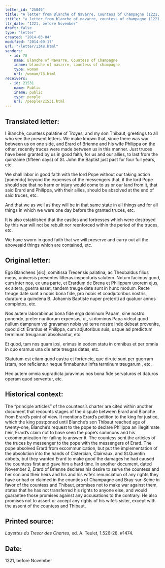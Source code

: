 ```yaml
---
letter_id: "25049"
title: "A letter from Blanche of Navarre, Countess of Champagne (1221, before November)"
ititle: "a letter from blanche of navarre, countess of champagne (1221, before november)"
ltr_date: "1221, before November"
draft: false
type: "letter"
created: "2014-03-04"
modified: "2014-09-17"
url: "/letter/1348.html"
senders:
  - id: 78
    name: Blanche of Navarre, Countess of Champagne
    iname: blanche of navarre, countess of champagne
    type: woman
    url: /woman/78.html
receivers:
  - id: 21531
    name: Public
    iname: public
    type: people
    url: /people/21531.html
---
```

<h2> Translated letter:</h2>I Blanche, countess palatine of Troyes, and my son Thibaut, greetings to all who see the present letters.  We make known that, since there was war between us on one side, and Erard of Brienne and his wife Philippa on the other, recently truces were made between us in this manner.  Just truces have been granted by us in good faith, for us and our allies, to last from the quinzaine (fifteen days) of St. John the Baptist just past for four full years, etc.

We shall labor in good faith with the lord Pope without our taking action [ponendo] beyond the expenses of the messengers that, if the lord Pope should see that no harm or injury would come to us or our land from it, that said Erard and Philippa, with their allies, should be absolved at the end of said truces, etc.

And that we as well as they will be in that same state in all things and for all things in which we were one day before the granted truces, etc.

It is also established that the castles and fortresses which were destroyed by this war will not be rebuilt nor reenforced within the period of the truces, etc.

We have sworn in good faith that we will preserve and carry out all the abovesaid things which are contained, etc.


<h2 class="mt-4"> Original letter:</h2>Ego Blanchens [sic], comitissa Trecensis palatina, ac Theobaldus filius meus, universis presentes litteras inspecturis salutem.  Notum facimus quod, cum inter nos, ex una parte, et Erardum de Brena et Philippam uxorem ejus, ex altera, guerra esset, tandem treuge date sunt in hunc modum. Recte treuge date sunt a nobis bona fide, pro nobis et coadjutoribus nostris, durature a quindena B. Johannis Baptiste nuper preteriti ad quatuor annos completos, etc. 

Nos autem laborabimus bona fide erga dominum Papam, sine nostro ponendo, preter nuntiorum expensas, ut, si dominus Papa videat quod nullum dampnum vel gravamen nobis vel terre nostre inde debeat provenire, quod dicti Erardus et Philippa, cum adjutoribus suis, usque ad predictum terminum treugarum absolvantur, etc.

 Et quod, tam nos quam ipsi, erimus in eodem statu in omnibus et per omnia in quo eramus una die ante treugas datas, etc.

 Statutum est etiam quod castra et fortericie, que dirute sunt per guerram istam, non reficientur neque firmabuntur infra terminum treugarum , etc. 

Hec autem omnia supradicta juravimus nos bona fide servaturos et daturos operam quod serventur, etc.


<h2 class="mt-4"> Historical context:</h2>The “principle articles” of the countess’s charter are cited within another document that recounts stages of the dispute between Erard and Blanche from Erard’s point of view.  It mentions Erard’s petition to the king for justice, which the king postponed until Blanche’s son Thibaut reached age of twenty-one, Blanche’s request to the pope to declare Philippa an illegitimate heir, Erard’s claim not to have seen the pope’s summons and his excommunication for failing to answer it.   The countess sent the articles of the truces by messenger to the pope with the messengers of Erard.  The pope absolved Erard from excommunication, but put the implementation of the absolution into the hands of Cistercian, Clairvaux, and St.Quentin abbots, but they wanted Erard to make good the damages he had caused the countess first and gave him a hard time.  In another document, dated November 2, Erard of Brienne declares his desire to serve the countess and her son and their heirs and his and his wife’s renunciation of any rights they have or had or claimed in the counties of Champagne and Bray-sur-Seine in favor of the countess and Thibaut, promises not to make war against them, states that he has not transferred his rights to anyone else, and would guarantee those promises against any accusations to the contrary.  He also promises not to assert or accept any rights of his wife’s sister, except with the assent of the countess and Thibaut.
<h2 class="mt-4"> Printed source:</h2><p><em>Layettes du Tresor des Chartes,</em> ed. A. Teulet, 1.526-28, #1474.</p><h2 class="mt-4"> Date:</h2>1221, before November